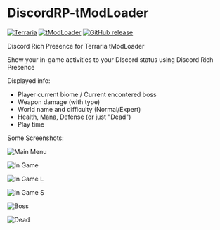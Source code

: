 # DiscordRP-tModLoader
[![Terraria](https://img.shields.io/badge/Terraria-tModLoader-green.svg)](https://forums.terraria.org/index.php?threads/1-3-tmodloader-a-modding-api.23726/) [![tModLoader](https://img.shields.io/badge/tModLoader-v0.10.1.1-brightgreen.svg)](https://github.com/blushiemagic/tModLoader/releases/v0.10.1.1/) [![GitHub release](https://img.shields.io/github/release/PurplefinNeptuna/DiscordRP-tModLoader.svg)](https://github.com/PurplefinNeptuna/DiscordRP-tModLoader/releases/latest)

Discord Rich Presence for Terraria tModLoader

Show your in-game activities to your DIscord status using Discord Rich Presence

Displayed info:
- Player current biome / Current encontered boss
- Weapon damage (with type)
- World name and difficulty (Normal/Expert)
- Health, Mana, Defense (or just "Dead")
- Play time

Some Screenshots:

![Main Menu](https://s5.postimg.org/l2cej78vb/gambar.png)

![In Game](https://s5.postimg.org/9d8ev3cpz/ex1.png)

![In Game L](https://s5.postimg.org/qf18x4mfb/gambar.png)

![In Game S](https://s5.postimg.org/9d8evfs93/gambar.png)

![Boss](https://s5.postimg.org/e3uyr62w7/gambar.png)

![Dead](https://s5.postimg.org/gcsj5pit3/gambar.png)
